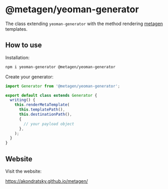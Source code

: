 # @metagen/yeoman-generator

The class extending `yeoman-generator` with the method rendering [metagen](https://github.com/akondratsky/metagen) templates.

## How to use

Installation:

```sh
npm i yeoman-generator @metagen/yeoman-generator
```

Create your generator:

```ts
import Generator from '@metagen/yeoman-generator';

export default class extends Generator {
  writing() {
    this.renderMetaTemplate(
      this.templatePath(),
      this.destinationPath(),
      {
        // your payload object
      },
    );
  }
}
```

## Website

Visit the website:

https://akondratsky.github.io/metagen/
